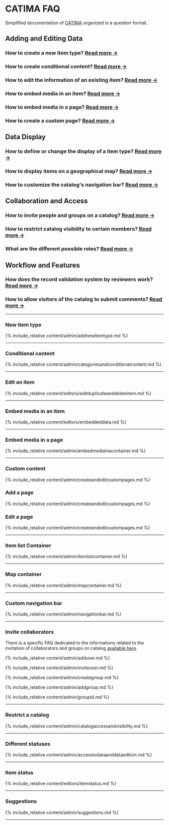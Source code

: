 
# CATIMA FAQ

Simplified documentation of [CATIMA](https://catima.github.io/userdoc/) organized in a question format.

## Adding and Editing Data

### How to create a new item type? [Read more →](#new-item-type)

### How to create conditional content? [Read more →](#conditional-content)

### How to edit the information of an existing item? [Read more →](#edit-an-item)

### How to embed media in an **item**? [Read more →](#embed-media)

### How to embed media in a **page**? [Read more →](#embed-media-in-a-page)

### How to create a custom page? [Read more →](#custom-content)

## Data Display

### How to define or change the display of a item type? [Read more →](#item-list-container)

### How to display items on a geographical map? [Read more →](#map-container)

### How to customize the catalog's navigation bar? [Read more →](#custom-navigation-bar)

## Collaboration and Access

### How to invite people and groups on a catalog? [Read more →](#invite-collaborators)

### How to restrict catalog visibility to certain members? [Read more →](#restrict-a-catalog)

### What are the different possible roles? [Read more →](#different-statuses)

## Workflow and Features

### How does the record validation system by reviewers work? [Read more →](#item-status)

<!-- ### How to create and manage a multilingual catalog?

Not in the documentation **-> to be created?** -->

### How to allow visitors of the catalog to submit comments? [Read more →](#suggestions)

----

### New item type

{% include_relative content/admin/addnewitemtype.md %}

----

### Conditional content

{% include_relative content/admin/categoriesandconditionalcontent.md %}

----

### Edit an item

{% include_relative content/editors/editduplicateanddeleteitem.md %}

----

### Embed media in an item

{% include_relative content/editors/embeddeddata.md %}

----

### Embed media in a page

{% include_relative content/admin/embedmediainacontainer.md %}

----

### Custom content

{% include_relative content/admin/createandeditcustompages.md %}

<a id="addpage"></a>

### Add a page

{% include_relative content/admin/createandeditcustompages.md %}

<a id="editpage"></a>

### Edit a page

{% include_relative content/admin/createandeditcustompages.md %}

----

### Item list Container

{% include_relative content/admin/itemlistcontainer.md %}

----

### Map container

{% include_relative content/admin/mapcontainer.md %}

----

### Custom navigation bar

{% include_relative content/admin/navigationbar.md %}

----

### Invite collaborators

There is a specific FAQ dedicated to the informations related to the invitation of collaborators and groups on catalog [available here](https://catima.github.io/userdoc/en/faqinvitation.html).

{% include_relative content/admin/adduser.md %}

{% include_relative content/admin/inviteuser.md %}

{% include_relative content/admin/creategroup.md %}

{% include_relative content/admin/addgroup.md %}

{% include_relative content/admin/groupid.md %}

----

### Restrict a catalog

{% include_relative content/admin/catalogaccessandvisibility.md %}

----

### Different statuses

{% include_relative content/admin/accesstodataanddataedition.md %}

----

### Item status

{% include_relative content/editors/itemstatus.md %}

----

### Suggestions

{% include_relative content/admin/suggestions.md %}

----
